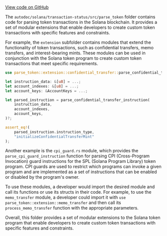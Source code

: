 
[View code on GitHub](https://github.com/solana-labs/solana/tree/master/na/transaction-status/src/parse_token)

The `autodoc/solana/transaction-status/src/parse_token` folder contains code for parsing token transactions in the Solana blockchain. It provides a set of modular extensions that enable developers to create custom token transactions with specific features and constraints.

For example, the `extension` subfolder contains modules that extend the functionality of token transactions, such as confidential transfers, memo transfers, and interest-bearing mints. These modules can be used in conjunction with the Solana token program to create custom token transactions that meet specific requirements.

```rust
use parse_token::extension::confidential_transfer::parse_confidential_transfer_instruction;

let instruction_data: &[u8] = ...;
let account_indexes: &[u8] = ...;
let account_keys: &AccountKeys = ...;

let parsed_instruction = parse_confidential_transfer_instruction(
    instruction_data,
    account_indexes,
    account_keys,
)?;

assert_eq!(
    parsed_instruction.instruction_type,
    "initializeConfidentialTransferMint"
);
```

Another example is the `cpi_guard.rs` module, which provides the `parse_cpi_guard_instruction` function for parsing CPI (Cross-Program Invocation) guard instructions for the SPL (Solana Program Library) token program. CPI guards are used to restrict which programs can invoke a given program and are implemented as a set of instructions that can be enabled or disabled by the program's owner.

To use these modules, a developer would import the desired module and call its functions or use its structs in their code. For example, to use the `memo_transfer` module, a developer could import it with `use parse_token::extension::memo_transfer` and then call its `process_memo_transfer` function with the appropriate parameters.

Overall, this folder provides a set of modular extensions to the Solana token program that enable developers to create custom token transactions with specific features and constraints.